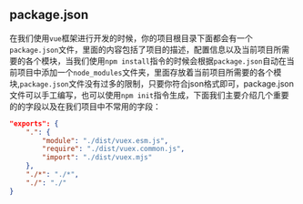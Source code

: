 ## package.json
在我们使用`vue`框架进行开发的时候，你的项目根目录下面都会有一个`package.json`文件，里面的内容包括了项目的描述，配置信息以及当前项目所需要的各个模块，当我们使用`npm install`指令的时候会根据`package.json`自动在当前项目中添加一个`node_modules`文件夹，里面存放着当前项目所需要的各个模块,`package.json`文件没有过多的限制，只要你符合json格式即可，package.json文件可以手工编写，也可以使用`npm init`指令生成，下面我们主要介绍几个重要的的字段以及在我们项目中不常用的字段：
```json
"exports": {
    ".": {
        "module": "./dist/vuex.esm.js",
        "require": "./dist/vuex.common.js",
        "import": "./dist/vuex.mjs"
    },
    "./*": "./*",
    "./": "./"
}
```